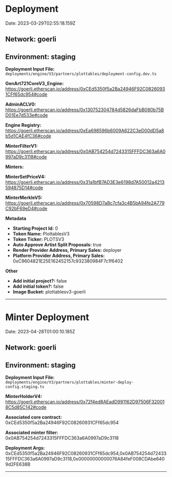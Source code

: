 
# Deployment

Date: 2023-03-29T02:55:18.159Z

## **Network:** goerli

## **Environment:** staging

**Deployment Input File:** `deployments/engine/V3/partners/plottables/deployment-config.dev.ts`

**GenArt721CoreV3_Engine:** https://goerli.etherscan.io/address/0xCEd5350f5a2Ba24946F92C08260931CFf65dc954#code

**AdminACLV0:** https://goerli.etherscan.io/address/0x130752304784d5826daFbB080b75BD01Ee7d533e#code

**Engine Registry:** https://goerli.etherscan.io/address/0xEa698596b6009A622C3eD00dD5a8b5d1CAE4fC36#code

**MinterFilterV1:** https://goerli.etherscan.io/address/0x0AB754254d7243315FFFDC363a6A0997aD9c3118#code

**Minters:**

**MinterSetPriceV4:** https://goerli.etherscan.io/address/0x31a1bfB7AD3E3e6198d7A50012a4213594875D14#code

**MinterMerkleV5:** https://goerli.etherscan.io/address/0x70598D7aBc7cfa3c4B5bA94fe2A779C92bF69eD4#code



**Metadata**

- **Starting Project Id:** 0
- **Token Name:** PlottablesV3
- **Token Ticker:** PLOTSV3
- **Auto Approve Artist Split Proposals:** true
- **Render Provider Address, Primary Sales:** deployer
- **Platform Provider Address, Primary Sales:** 0xC9604821E25E162452157c932380984F7c1f6402

**Other**

- **Add initial project?:** false
- **Add initial token?:** false
- **Image Bucket:** plottablesv3-goerli

---


# Minter Deployment

Date: 2023-04-28T01:00:10.185Z

## **Network:** goerli

## **Environment:** staging

**Deployment Input File:** `deployments/engine/V3/partners/plottables/minter-deploy-config.staging.ts`

**MinterHolderV4:** https://goerli.etherscan.io/address/0x72f4ed8AEadD991162D97506F320018C5d85C142#code

**Associated core contract:** 0xCEd5350f5a2Ba24946F92C08260931CFf65dc954

**Associated minter filter:** 0x0AB754254d7243315FFFDC363a6A0997aD9c3118

**Deployment Args:** 0xCEd5350f5a2Ba24946F92C08260931CFf65dc954,0x0AB754254d7243315FFFDC363a6A0997aD9c3118,0x00000000000076A84feF008CDAbe6409d2FE638B

---

